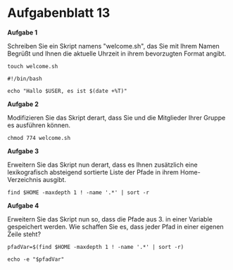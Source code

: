 # Aufgabenblatt 13

**Aufgabe 1**

Schreiben Sie ein Skript namens "welcome.sh", das Sie mit Ihrem Namen Begrüßt und Ihnen die aktuelle Uhrzeit in ihrem bevorzugten Format angibt.

`touch welcome.sh`

`#!/bin/bash`

`echo "Hallo $USER, es ist $(date +%T)"`

**Aufgabe 2**

Modifizieren Sie das Skript derart, dass Sie und die Mitglieder Ihrer Gruppe es ausführen können.

`chmod 774 welcome.sh`


**Aufgabe 3**

Erweitern Sie das Skript nun derart, dass es Ihnen zusätzlich eine lexikografisch absteigend sortierte Liste der Pfade in ihrem Home-Verzeichnis ausgibt.

`find $HOME -maxdepth 1 ! -name '.*' | sort -r`


**Aufgabe 4**

Erweitern Sie das Skript nun so, dass die Pfade aus 3. in einer Variable gespeichert werden. Wie schaffen Sie es, dass jeder Pfad in einer eigenen Zeile steht?

`pfadVar=$(find $HOME -maxdepth 1 ! -name '.*' | sort -r)`

`echo -e "$pfadVar"`
